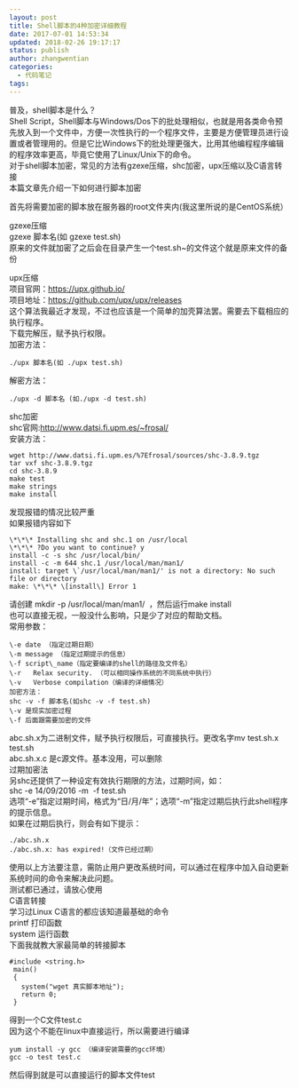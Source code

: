 ```yaml
---
layout: post
title: Shell脚本的4种加密详细教程
date: 2017-07-01 14:53:34
updated: 2018-02-26 19:17:17
status: publish
author: zhangwentian
categories: 
  - 代码笔记
tags: 
---
```



普及，shell脚本是什么？  
Shell Script，Shell脚本与Windows/Dos下的批处理相似，也就是用各类命令预先放入到一个文件中，方便一次性执行的一个程序文件，主要是方便管理员进行设置或者管理用的。但是它比Windows下的批处理更强大，比用其他编程程序编辑的程序效率更高，毕竟它使用了Linux/Unix下的命令。  
对于shell脚本加密，常见的方法有gzexe压缩，shc加密，upx压缩以及C语言转接  
本篇文章先介绍一下如何进行脚本加密  

首先将需要加密的脚本放在服务器的root文件夹内(我这里所说的是CentOS系统）

gzexe压缩  
gzexe 脚本名(如 gzexe test.sh)  
原来的文件就加密了之后会在目录产生一个test.sh~的文件这个就是原来文件的备份  
  
upx压缩  
项目官网：https://upx.github.io/  
项目地址：https://github.com/upx/upx/releases  
这个算法我最近才发现，不过也应该是一个简单的加壳算法罢。需要去下载相应的执行程序。  
下载完解压，赋予执行权限。  
加密方法：  
```
./upx 脚本名(如 ./upx test.sh)  
```
解密方法：  
```
./upx -d 脚本名 (如./upx -d test.sh)  
```
shc加密  
shc官网:http://www.datsi.fi.upm.es/~frosal/  
安装方法：  
```
wget http://www.datsi.fi.upm.es/%7Efrosal/sources/shc-3.8.9.tgz  
tar vxf shc-3.8.9.tgz  
cd shc-3.8.9  
make test  
make strings  
make install  
```
发现报错的情况比较严重  
如果报错内容如下  
```
\*\*\* Installing shc and shc.1 on /usr/local  
\*\*\* ?Do you want to continue? y  
install -c -s shc /usr/local/bin/  
install -c -m 644 shc.1 /usr/local/man/man1/  
install: target \`/usr/local/man/man1/' is not a directory: No such file or directory  
make: \*\*\* \[install\] Error 1  
```
请创建 mkdir -p /usr/local/man/man1/  ，然后运行make install  
也可以直接无视，一般没什么影响，只是少了对应的帮助文档。  
常用参数：  
```
\-e date （指定过期日期）  
\-m message （指定过期提示的信息）   
\-f script\_name（指定要编译的shell的路径及文件名）  
\-r   Relax security. （可以相同操作系统的不同系统中执行）  
\-v   Verbose compilation（编译的详细情况）  
加密方法：  
shc -v -f 脚本名(如shc -v -f test.sh)  
\-v 是现实加密过程  
\-f 后面跟需要加密的文件    
```
abc.sh.x为二进制文件，赋予执行权限后，可直接执行。更改名字mv test.sh.x test.sh   
abc.sh.x.c 是c源文件。基本没用，可以删除  
过期加密法  
另shc还提供了一种设定有效执行期限的方法，过期时间，如：  
shc -e 14/09/2016 -m  -f test.sh  
选项“-e”指定过期时间，格式为“日/月/年”；选项“-m”指定过期后执行此shell程序的提示信息。  
如果在过期后执行，则会有如下提示：  
```
./abc.sh.x    
./abc.sh.x: has expired!（文件已经过期）  
```
使用以上方法要注意，需防止用户更改系统时间，可以通过在程序中加入自动更新系统时间的命令来解决此问题。  
测试都已通过，请放心使用  
C语言转接  
学习过Linux C语言的都应该知道最基础的命令  
printf 打印函数  
system 运行函数  
下面我就教大家最简单的转接脚本  
```
#include <string.h>  
 main()  
 {  
   system("wget 真实脚本地址");  
   return 0;  
 }  
```
得到一个C文件test.c  
因为这个不能在linux中直接运行，所以需要进行编译  
```
yum install -y gcc （编译安装需要的gcc环境）  
gcc -o test test.c  
```
然后得到就是可以直接运行的脚本文件test